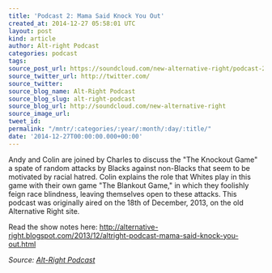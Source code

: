 ```yaml
---
title: 'Podcast 2: Mama Said Knock You Out'
created_at: 2014-12-27 05:58:01 UTC
layout: post
kind: article
author: Alt-right Podcast
categories: podcast
tags: 
source_post_url: https://soundcloud.com/new-alternative-right/podcast-2-mama-said-knock-you-out
source_twitter_url: http://twitter.com/
source_twitter: 
source_blog_name: Alt-Right Podcast
source_blog_slug: alt-right-podcast
source_blog_url: http://soundcloud.com/new-alternative-right
source_image_url: 
tweet_id: 
permalink: "/mntr/:categories/:year/:month/:day/:title/"
date: '2014-12-27T00:00:00.000+00:00'
---
```

Andy and Colin are joined by Charles to discuss the "The Knockout Game" a spate of random attacks by Blacks against non-Blacks that seem to be motivated by racial hatred. Colin explains the role that Whites play in this game with their own game "The Blankout Game," in which they foolishly feign race blindness, leaving themselves open to these attacks. This podcast was originally aired on the 18th of December, 2013, on the old Alternative Right site.

Read the show notes here: http://alternative-right.blogspot.com/2013/12/altright-podcast-mama-said-knock-you-out.html<div class="">
    <i>Source: <a href="http://soundcloud.com/new-alternative-right">Alt-Right Podcast</a></i>
</div>
